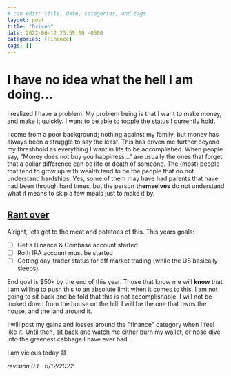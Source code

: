 ```yaml
---
# can edit: title, date, categories, and tags
layout: post
title: "Driven"
date: 2022-06-12 23:59:00 -0500
categories: [Finance]
tags: []
---
```


# I have no idea what the hell I am doing...

I realized I have a problem. My problem being is that I want to make money, and make it quickly. I want to be able to topple the status I currently hold.

I come from a poor background; nothing against my family, but money has always been a struggle to say the least. This has driven me further beyond my threshhold as everything I want in life to be accomplished. When people say, "Money does not buy you happiness..." are usually the ones that forget that a dollar difference can be life or death of someone. The (most) people that tend to grow up with wealth tend to be the people that do not understand hardships. Yes, some of them may have had parents that have had been through hard times, but the person __themselves__ do not understand what it means to skip a few meals just to make it by.

## <u>Rant over</u>
Alright, lets get to the meat and potatoes of this. This years goals:

- [ ] Get a Binance & Coinbase account started
- [ ] Roth IRA account must be started
- [ ] Getting day-trader status for off market trading (while the US basically sleeps)

End goal is $50k by the end of this year. Those that know me will __know__ that I am willing to push this to an absolute limit when it comes to this. I am not going to sit back and be told that this is not accomplishable. I will not be looked down from the house on the hill. I will be the one that owns the house, and the land around it. 

I will post my gains and losses around the "finance" category when I feel like it. Until then, sit back and watch me either burn my wallet, or nose dive into the greenest cabbage I have ever had.

I am vicious today 😅

_revision 0.1 - 6/12/2022_